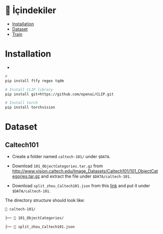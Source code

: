 # 🔧 İçindekiler

- [Installation](#Installation)
- [Dataset](#dataset)
- [Train](#train)


# Installation
- 

```bash
# 
pip install ftfy regex tqdm

# Install CLIP library
pip install git+https://github.com/openai/CLIP.git

# Install torch 
pip install torchvision

```


# Dataset
 ## Caltech101

- Create a folder named `caltech-101/` under `$DATA`.

- Download `101_ObjectCategories.tar.gz` from http://www.vision.caltech.edu/Image_Datasets/Caltech101/101_ObjectCategories.tar.gz and extract the file under `$DATA/caltech-101`.

- Download `split_zhou_Caltech101.json` from this [link](https://drive.google.com/file/d/1hyarUivQE36mY6jSomru6Fjd-JzwcCzN/view) and put it under `$DATA/caltech-101`.

The directory structure should look like:

```bash
📁 caltech-101/

├── 📁 101_ObjectCategories/

├── 📄 split_zhou_Caltech101.json

```



